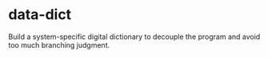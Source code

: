 # data-dict
Build a system-specific digital dictionary to decouple the program and avoid too much branching judgment.
